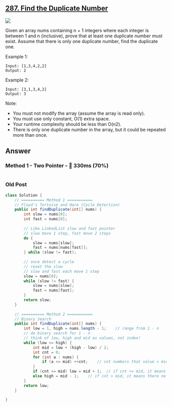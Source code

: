 ## [287. Find the Duplicate Number](https://leetcode.com/problems/find-the-duplicate-number/)

![](https://github.com/weltond/DataStructure/blob/master/medium.PNG)

Given an array nums containing n + 1 integers where each integer is between 1 and n (inclusive), prove that at least one duplicate number must exist. Assume that there is only one duplicate number, find the duplicate one.

Example 1:

```
Input: [1,3,4,2,2]
Output: 2
```

Example 2:

```
Input: [3,1,3,4,2]
Output: 3
```

Note:

- You must not modify the array (assume the array is read only).
- You must use only constant, O(1) extra space.
- Your runtime complexity should be less than O(n2).
- There is only one duplicate number in the array, but it could be repeated more than once.

## Answer
### Method 1 - Two Pointer - :rabbit: 330ms (70%)

```java

```
### Old Post

```java
class Solution {
	// ========== Method 1 ===========
    // Floyd's Tortoise and Hare (Cycle Detection)
    public int findDuplicate(int[] nums) {
        int slow = nums[0];
        int fast = nums[0];
        
        // Like LinkedList slow and fast pointer
        // slow move 1 step, fast move 2 steps
        do {
            slow = nums[slow];
            fast = nums[nums[fast]];
        } while (slow != fast);
        
        // once detect a cycle
        // reset the slow
        // slow and fast each move 1 step
        slow = nums[0];
        while (slow != fast) {
            slow = nums[slow];
            fast = nums[fast];
        }
        return slow;
    }
	
	// ========== Method 2 ===========
	// Binary Search
	public int findDuplicate(int[] nums) {
        int low = 1, high = nums.length - 1;    // range from 1 - n
        // do binary search for 1 - n
        // think of low, high and mid as values, not index!
        while (low <= high) {
            int mid = low + (high - low) / 2;
            int cnt = 0;
            for (int a : nums) {
                if (a <= mid) ++cnt;    // cnt numbers that value < mid
            }
            if (cnt <= mid) low = mid + 1;  // if cnt <= mid, it means there is no duplicate on mid's left side
            else high = mid - 1;    // if cnt > mid, it means there no duplicate value on mid's right side
        }
        return low;
    }
	
}
```
